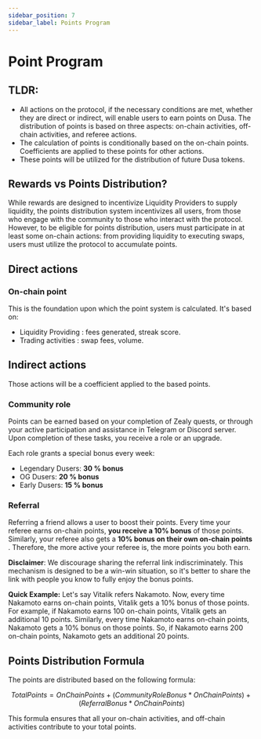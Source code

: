 ```yaml
---
sidebar_position: 7
sidebar_label: Points Program
---
```


# Point Program

## TLDR:

- All actions on the protocol, if the necessary conditions are met, whether they are direct or indirect, will enable users to earn points on Dusa. The distribution of points is based on three aspects: on-chain activities, off-chain activities, and referee actions.
- The calculation of points is conditionally based on the on-chain points. Coefficients are applied to these points for other actions.
- These points will be utilized for the distribution of future Dusa tokens.

## Rewards vs Points Distribution?

While rewards are designed to incentivize Liquidity Providers to supply liquidity, the points distribution system incentivizes all users, from those who engage with the community to those who interact with the protocol. However, to be eligible for points distribution, users must participate in at least some on-chain actions: from providing liquidity to executing swaps, users must utilize the protocol to accumulate points.

## Direct actions

### On-chain point

This is the foundation upon which the point system is calculated. It's based on:

- Liquidity Providing : fees generated, streak score.
- Trading activities : swap fees, volume.

## Indirect actions

Those actions will be a coefficient applied to the based points.

### Community role

Points can be earned based on your completion of Zealy quests, or through your active participation and assistance in Telegram or Discord server. Upon completion of these tasks, you receive a role or an upgrade.

Each role grants a special bonus every week:

- Legendary Dusers: **30 % bonus**
- OG Dusers: **20 % bonus**
- Early Dusers: **15 % bonus**

### Referral

Referring a friend allows a user to boost their points. Every time your referee earns on-chain points, **you receive a 10% bonus** of those points. Similarly, your referee also gets a **10% bonus on their own on-chain points** . Therefore, the more active your referee is, the more points you both earn.

**Disclaimer**: We discourage sharing the referral link indiscriminately. This mechanism is designed to be a win-win situation, so it's better to share the link with people you know to fully enjoy the bonus points.

**Quick Example:**
Let's say Vitalik refers Nakamoto. Now, every time Nakamoto earns on-chain points, Vitalik gets a 10% bonus of those points. For example, if Nakamoto earns 100 on-chain points, Vitalik gets an additional 10 points. Similarly, every time Nakamoto earns on-chain points, Nakamoto gets a 10% bonus on those points. So, if Nakamoto earns 200 on-chain points, Nakamoto gets an additional 20 points.

## Points Distribution Formula

The points are distributed based on the following formula:

$$
Total Points = On Chain Points + (Community Role Bonus * On Chain Points) + (Referral Bonus * On Chain Points)
$$

This formula ensures that all your on-chain activities, and off-chain activities contribute to your total points.